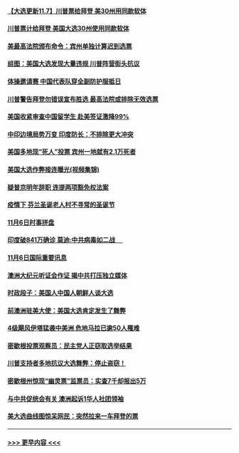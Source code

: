 #### [【大选更新11.7】川普票给拜登 美30州用同款软体](../pages/prog202/a102981406.md?t=11080002) 
#### [川普票计给拜登 美国大选30州使用同款软体](../pages/prog202/a102981387.md?t=11080002) 
#### [美最高法院颁布命令：宾州单独计算迟到选票](../pages/prog202/a102981329.md?t=11080002) 
#### [组图：美国大选发现大量违规 川普阵营街头抗议](../pages/prog202/a102981133.md?t=11080002) 
#### [体操邀请赛 中国代表队穿全副防护服抵日](../pages/prog202/a102981150.md?t=11080002) 
#### [川普警告拜登勿错误宣布胜选 最高法院或排除无效选票](../pages/prog202/a102981091.md?t=11080002) 
#### [美国收紧审查中国留学生 赴美签证激降99%](../pages/prog202/a102981128.md?t=11080002) 
#### [中印边境局势万变 印度防长：不排除更大冲突](../pages/prog202/a102981116.md?t=11080002) 
#### [美国多地现“死人”投票 宾州一地就有2.1万死者](../pages/prog202/a102981089.md?t=11080002) 
#### [美国大选作弊接连曝光(视频集锦)](../pages/prog202/a102981021.md?t=11080002) 
#### [疑普京明年辞职 连提两项豁免权法案](../pages/prog202/a102980685.md?t=11080002) 
#### [疫情下 芬兰圣诞老人村不寻常的圣诞节](../pages/prog202/a102980913.md?t=11080002) 
#### [11月6日时事拼盘](../pages/prog202/a102980906.md?t=11080002) 
#### [印度破841万确诊 莫迪:中共病毒如二战  　](../pages/prog202/a102980750.md?t=11080002) 
#### [11月6日国际重要讯息](../pages/prog202/a102980583.md?t=11080002) 
#### [澳洲大纪元听证会作证 揭中共打压独立媒体](../pages/prog202/a102980509.md?t=11080002) 
#### [时政段子：美国人中国人朝鲜人谈大选](../pages/prog202/a102980510.md?t=11080002) 
#### [前澳洲驻美大使：美国大选肯定发生了舞弊](../pages/prog202/a102980492.md?t=11080002) 
#### [4级飓风伊塔猛袭中美洲 危地马拉已逾50人罹难](../pages/prog202/a102980382.md?t=11080002) 
#### [密歇根投票观察员：民主党人正窃取选举结果](../pages/prog202/a102980312.md?t=11080002) 
#### [川普支持者多地抗议大选舞弊：停止盗窃！](../pages/prog202/a102980292.md?t=11080002) 
#### [密歇根州惊现“幽灵票”监票员：实查7千却报出5万](../pages/prog202/a102980278.md?t=11080002) 
#### [与中共促统会有关 澳洲起诉1华人社团领袖](../pages/prog202/a102979677.md?t=11080002) 
#### [美大选曲线图惊呆网民：突然拉来一车拜登的票](../pages/prog202/a102980229.md?t=11080002) 

----
#### [ >>> 更早内容 <<< ](../indexes/prog202-earlier.md)
